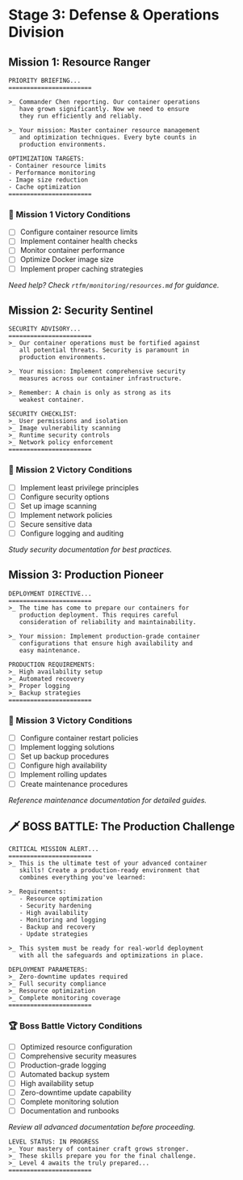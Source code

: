 # Stage 3: Defense & Operations Division

## Mission 1: Resource Ranger

```plaintext
PRIORITY BRIEFING...
=======================

>_ Commander Chen reporting. Our container operations
   have grown significantly. Now we need to ensure
   they run efficiently and reliably.

>_ Your mission: Master container resource management
   and optimization techniques. Every byte counts in
   production environments.

OPTIMIZATION TARGETS:
- Container resource limits
- Performance monitoring
- Image size reduction
- Cache optimization
=======================
```

### 🎯 Mission 1 Victory Conditions

- [ ] Configure container resource limits
- [ ] Implement container health checks
- [ ] Monitor container performance
- [ ] Optimize Docker image size
- [ ] Implement proper caching strategies

*Need help? Check `rtfm/monitoring/resources.md` for guidance.*

## Mission 2: Security Sentinel

```plaintext
SECURITY ADVISORY...
=======================
>_ Our container operations must be fortified against
   all potential threats. Security is paramount in
   production environments.

>_ Your mission: Implement comprehensive security
   measures across our container infrastructure.

>_ Remember: A chain is only as strong as its
   weakest container.

SECURITY CHECKLIST:
>_ User permissions and isolation
>_ Image vulnerability scanning
>_ Runtime security controls
>_ Network policy enforcement
=======================
```

### 🎯 Mission 2 Victory Conditions

- [ ] Implement least privilege principles
- [ ] Configure security options
- [ ] Set up image scanning
- [ ] Implement network policies
- [ ] Secure sensitive data
- [ ] Configure logging and auditing

*Study security documentation for best practices.*

## Mission 3: Production Pioneer

```plaintext
DEPLOYMENT DIRECTIVE...
=======================
>_ The time has come to prepare our containers for
   production deployment. This requires careful
   consideration of reliability and maintainability.

>_ Your mission: Implement production-grade container
   configurations that ensure high availability and
   easy maintenance.

PRODUCTION REQUIREMENTS:
>_ High availability setup
>_ Automated recovery
>_ Proper logging
>_ Backup strategies
=======================
```

### 🎯 Mission 3 Victory Conditions

- [ ] Configure container restart policies
- [ ] Implement logging solutions
- [ ] Set up backup procedures
- [ ] Configure high availability
- [ ] Implement rolling updates
- [ ] Create maintenance procedures

*Reference maintenance documentation for detailed guides.*

## 🗡️ BOSS BATTLE: The Production Challenge

```plaintext
CRITICAL MISSION ALERT...
=======================
>_ This is the ultimate test of your advanced container
   skills! Create a production-ready environment that
   combines everything you've learned:

>_ Requirements:
   - Resource optimization
   - Security hardening
   - High availability
   - Monitoring and logging
   - Backup and recovery
   - Update strategies

>_ This system must be ready for real-world deployment
   with all the safeguards and optimizations in place.

DEPLOYMENT PARAMETERS:
>_ Zero-downtime updates required
>_ Full security compliance
>_ Resource optimization
>_ Complete monitoring coverage
=======================
```

### 🏆 Boss Battle Victory Conditions

- [ ] Optimized resource configuration
- [ ] Comprehensive security measures
- [ ] Production-grade logging
- [ ] Automated backup system
- [ ] High availability setup
- [ ] Zero-downtime update capability
- [ ] Complete monitoring solution
- [ ] Documentation and runbooks

*Review all advanced documentation before proceeding.*

```plaintext
LEVEL STATUS: IN PROGRESS
>_ Your mastery of container craft grows stronger.
>_ These skills prepare you for the final challenge.
>_ Level 4 awaits the truly prepared...
=======================
```
